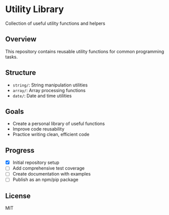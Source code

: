 # Utility Library

Collection of useful utility functions and helpers

## Overview

This repository contains reusable utility functions for common programming tasks.

## Structure

- `string/`: String manipulation utilities
- `array/`: Array processing functions
- `date/`: Date and time utilities

## Goals

- Create a personal library of useful functions
- Improve code reusability
- Practice writing clean, efficient code

## Progress

- [x] Initial repository setup
- [ ] Add comprehensive test coverage
- [ ] Create documentation with examples
- [ ] Publish as an npm/pip package

## License

MIT
